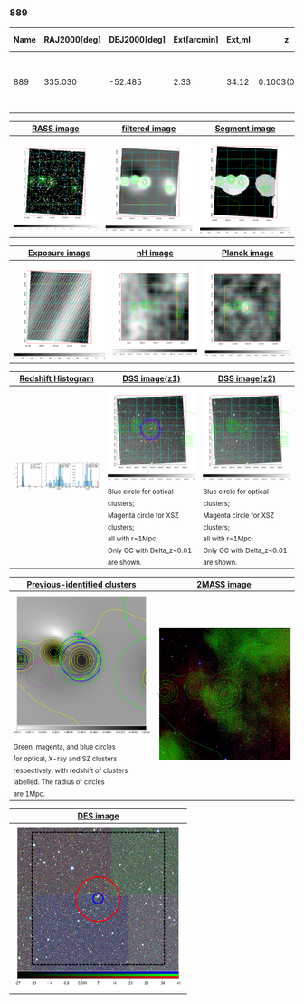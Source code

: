 <div STYLE="page-break-after: always;"></div>

### 889

|Name|RAJ2000[deg]|DEJ2000[deg] |Ext[arcmin]| Ext,ml | z | z_src| C|GC(XSZ,Delta_z<0.01)| GC(OPT,Delta_z<0.01)|GC| R_sig[arcmin] | R500[arcmin] | R500[Mpc]| CRsig[c/s] | CR500[c/s] |L500[1E44 erg/s]|F500[1E-12 erg/s/cm^2]| M500[1E14 Msun]|Tx[keV]|Cnt_sig|Beta|Rc[arcmin]|Comment|Alias|
|---|---|---|---|---|---|------|---|--------|---------|----------|---|---|---|---|---|---|---|---|---|---|---|---|---|---|
|889| 335.030| -52.485| 2.33| 34.12| 0.1003(0.006)| z1, z_xsz| B| MCXC, PSZ2, Tar| A, N, W| A, MCXC, N, PSZ2, SWXCS, Tar, W| 8.800| 7.535| 0.836| 0.152(0.036)| 0.149(0.035)| 0.744(0.115)| 2.915(0.452)| 1.83(0.14)| 3.21(0.16)| 50.0| 0.878(-0.128+0.086)| 4.061(-0.795+0.626)| -| k269|

|[RASS image](../image/889/889_img.pdf)|[filtered image](../image/889/889_fil.pdf)|[Segment image](../image/889/889_seg.pdf)|
|-------------------|--------------------|-------------------|
| <img src="../image/889/889_img.png" width="300">  | <img src="../image/889/889_fil.png" width="300">   | <img src="../image/889/889_seg.png" width="300">  |

|[Exposure image](../image/889/889_mex.pdf)| [nH image](../image/889/889_nh.pdf)| [Planck image](../image/889/889_p.pdf)|
|-------------------|--------------------|-------------------|
|<img src="../image/889/889_mex.png" width="300">   | <img src="../image/889/889_nh.png" width="300">    | <img src="../image/889/889_p.png" width="300"> |

|[Redshift Histogram](../image/889/889_zg.pdf) | [DSS image(z1)](../image/889/889_dss_z1.pdf)      |  [DSS image(z2)](../image/889/889_dss_z2.pdf)    |
|-------------------|--------------------|-------------------|
|<img src="../image/889/889_zg.png" width="300"> |<img src="../image/889/889_dss_z1.png" width="300"> <sub><br>Blue circle for optical clusters; <br>Magenta circle for XSZ clusters; <br>all with r=1Mpc; <br>Only GC with Delta_z<0.01 are shown. </sub>| <img src="../image/889/889_dss_z2.png" width="300"><sub><br>Blue circle for optical clusters; <br>Magenta circle for XSZ clusters; <br>all with r=1Mpc; <br>Only GC with Delta_z<0.01 are shown. </sub> |

|[Previous-identified clusters](../image/889/889_gc.pdf) | [2MASS image](../image/889/889_2mass.pdf)      |
|-------------------|-------------------|
|<img src=../image/889/889_gc.png width="300"> <br><sub>Green, magenta, and blue circles <br>for optical, X-ray and SZ clusters <br>respectively, with redshift of clusters <br>labelled. The radius of circles <br>are 1Mpc.</sub>|<img src="../image/889/889_2mass.png" width="300">  |

|[DES image](../image/889/889_des.pdf)   |
|-------------------|
| <img src="../image/889/889_des.png" width="300">  |
